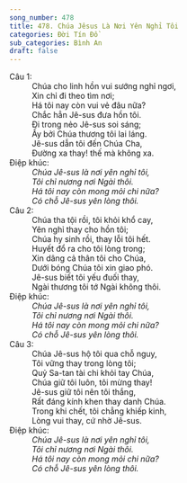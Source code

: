 ```yaml
---
song_number: 478
title: 478. Chúa Jêsus Là Nơi Yên Nghỉ Tôi
categories: Đời Tín Đồ
sub_categories: Bình An
draft: false
---
```

<dl><dt>Câu 1:</dt><dd data-verse="1">Chúa cho linh hồn vui sướng nghỉ ngơi, <br/>Xin chỉ đi theo tìm nơi; <br/>Há tôi nay còn vui vẻ đâu nữa? <br/>Chắc hẳn Jê-sus đưa hồn tôi. <br/>Đi trong nẻo Jê-sus soi sáng; <br/>Ấy bởi Chúa thương tôi lai láng. <br/>Jê-sus dẫn tôi đến Chúa Cha, <br/>Đường xa thay! thế mà không xa. </dd><dt>Điệp khúc:</dt><dd data-chorus="1"><em>Chúa Jê-sus là nơi yên nghỉ tôi, <br/>Tôi chỉ nương nơi Ngài thôi. <br/>Há tôi nay còn mong mỏi chi nữa? <br/>Có chỗ Jê-sus yên lòng thôi. </em></dd><dt>Câu 2:</dt><dd data-verse="2">Chúa tha tội rồi, tôi khỏi khổ cay, <br/>Yên nghỉ thay cho hồn tôi; <br/>Chúa hy sinh rồi, thay lỗi tôi hết. <br/>Huyết đổ ra cho tôi lòng trong; <br/>Xin dâng cả thân tôi cho Chúa, <br/>Dưới bóng Chúa tôi xin giao phó. <br/>Jê-sus biết tôi yếu đuối thay, <br/>Ngài thương tôi tớ Ngài không thôi. </dd><dt>Điệp khúc:</dt><dd data-chorus="1"><em>Chúa Jê-sus là nơi yên nghỉ tôi, <br/>Tôi chỉ nương nơi Ngài thôi. <br/>Há tôi nay còn mong mỏi chi nữa? <br/>Có chỗ Jê-sus yên lòng thôi. </em></dd><dt>Câu 3:</dt><dd data-verse="3">Chúa Jê-sus hộ tôi qua chỗ nguy, <br/>Tôi vững thay trong lòng tôi; <br/>Quỷ Sa-tan tài chi khỏi tay Chúa, <br/>Chúa giữ tôi luôn, tôi mừng thay! <br/>Jê-sus giữ tôi nên tôi thắng, <br/>Rất đáng kính khen thay danh Chúa. <br/>Trong khi chết, tôi chẳng khiếp kinh, <br/>Lòng vui thay, cứ nhờ Jê-sus. </dd><dt>Điệp khúc:</dt><dd data-chorus="1"><em>Chúa Jê-sus là nơi yên nghỉ tôi, <br/>Tôi chỉ nương nơi Ngài thôi. <br/>Há tôi nay còn mong mỏi chi nữa? <br/>Có chỗ Jê-sus yên lòng thôi. </em></dd></dl>